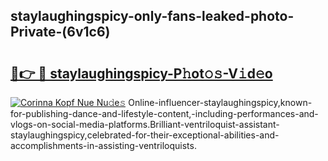## staylaughingspicy-only-fans​-leaked-photo​-Private-(6v1c6)


# <h2><a href="https://mediaupload.pro?title=staylaughingspicy&ref=git">🔗👉 🔴 staylaughingspicy-P𝚑ot𝚘𝚜-V𝚒d𝚎o</a></h2>

[![Corinna Kopf Nue Nu𝚍e𝚜](https://i.imgur.com/0qMVB7G.gif)](https://mediaupload.pro?title=staylaughingspicy&ref=git)
Online-influencer-staylaughingspicy,known-for-publishing-dance-and-lifestyle-content,-including-performances-and-vlogs-on-social-media-platforms.Brilliant-ventriloquist-assistant-staylaughingspicy,celebrated-for-their-exceptional-abilities-and-accomplishments-in-assisting-ventriloquists.  
